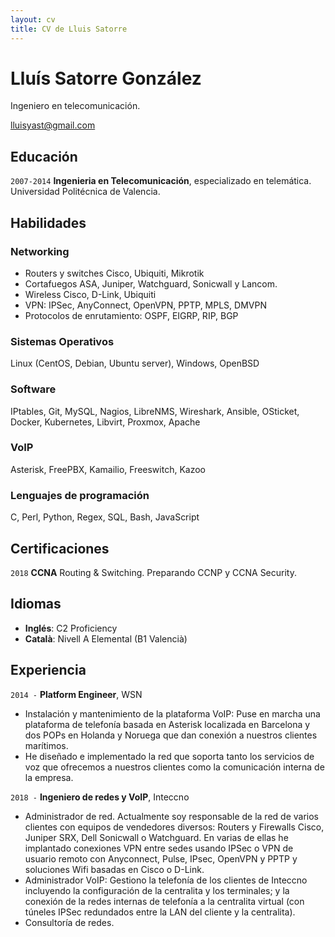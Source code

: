 ```yaml
---
layout: cv
title: CV de Lluis Satorre
---
```

# Lluís Satorre González
Ingeniero en telecomunicación.

<div id="webaddress">
<a href="lluisyast@gmail.com">lluisyast@gmail.com</a>
</div>

## Educación

`2007-2014`
__Ingenieria en Telecomunicación__, especializado en telemática. Universidad Politécnica de Valencia.

## Habilidades

### Networking

 - Routers y switches Cisco, Ubiquiti, Mikrotik
 - Cortafuegos ASA, Juniper, Watchguard, Sonicwall y Lancom.
 - Wireless Cisco, D-Link, Ubiquiti
 - VPN: IPSec, AnyConnect, OpenVPN, PPTP, MPLS, DMVPN
 - Protocolos de enrutamiento: OSPF, EIGRP, RIP, BGP

### Sistemas Operativos

Linux (CentOS, Debian, Ubuntu server), Windows, OpenBSD

### Software

IPtables, Git, MySQL, Nagios, LibreNMS, Wireshark, Ansible, OSticket, Docker, Kubernetes, Libvirt,
Proxmox, Apache

### VoIP

Asterisk, FreePBX, Kamailio, Freeswitch, Kazoo

### Lenguajes de programación

C, Perl, Python, Regex, SQL, Bash, JavaScript

## Certificaciones

`2018`
__CCNA__ Routing & Switching. Preparando CCNP y CCNA Security.

## Idiomas

- __Inglés__: C2 Proficiency
- __Català__: Nivell A Elemental (B1 Valencià)

## Experiencia

`2014 -`
__Platform Engineer__, WSN

- Instalación y mantenimiento de la plataforma VoIP: Puse en marcha una plataforma de telefonía basada en Asterisk localizada en Barcelona y dos POPs en Holanda y Noruega que dan conexión a nuestros clientes marítimos.
- He diseñado e implementado la red que soporta tanto los servicios de voz que ofrecemos a nuestros clientes como la comunicación interna de la empresa.

`2018 -`
__Ingeniero de redes y VoIP__, Inteccno

- Administrador de red. Actualmente soy responsable de la red de varios clientes con equipos de vendedores diversos: Routers y Firewalls Cisco, Juniper SRX, Dell Sonicwall o Watchguard. En varias de ellas he implantado conexiones VPN entre sedes usando IPSec o VPN de usuario remoto con Anyconnect, Pulse, IPsec, OpenVPN y PPTP y soluciones Wifi basadas en Cisco o D-Link.
- Administrador VoIP: Gestiono la telefonía de los clientes de Inteccno incluyendo la configuración de la centralita y los terminales; y la conexión de la redes internas de telefonía a la centralita virtual (con túneles IPSec redundados entre la LAN del cliente y la centralita).
- Consultoría de redes.



<!-- ### Footer

Última actualización: Marzo 2019 -->



